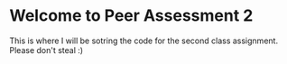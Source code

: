 Welcome to Peer Assessment 2
===============================

This is where I will be sotring the code for the second class assignment.  Please don't steal :)


